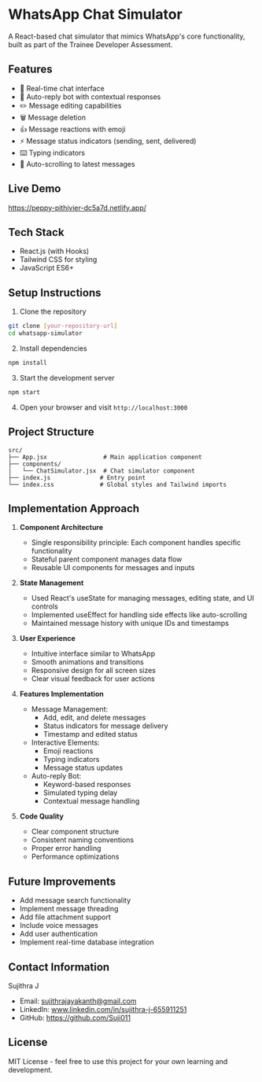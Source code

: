 # WhatsApp Chat Simulator

A React-based chat simulator that mimics WhatsApp's core functionality, built as part of the Trainee Developer Assessment.

## Features

- 💬 Real-time chat interface
- 🤖 Auto-reply bot with contextual responses
- ✏️ Message editing capabilities
- 🗑️ Message deletion
- 👍 Message reactions with emoji
- ⚡ Message status indicators (sending, sent, delivered)
- ⌨️ Typing indicators
- 🔄 Auto-scrolling to latest messages

## Live Demo
https://peppy-pithivier-dc5a7d.netlify.app/

## Tech Stack

- React.js (with Hooks)
- Tailwind CSS for styling
- JavaScript ES6+

## Setup Instructions

1. Clone the repository
```bash
git clone [your-repository-url]
cd whatsapp-simulator
```

2. Install dependencies
```bash
npm install
```

3. Start the development server
```bash
npm start
```

4. Open your browser and visit `http://localhost:3000`

## Project Structure

```
src/
├── App.jsx                # Main application component
├── components/
│   └── ChatSimulator.jsx  # Chat simulator component
├── index.js              # Entry point
└── index.css             # Global styles and Tailwind imports
```

## Implementation Approach

1. **Component Architecture**
   - Single responsibility principle: Each component handles specific functionality
   - Stateful parent component manages data flow
   - Reusable UI components for messages and inputs

2. **State Management**
   - Used React's useState for managing messages, editing state, and UI controls
   - Implemented useEffect for handling side effects like auto-scrolling
   - Maintained message history with unique IDs and timestamps

3. **User Experience**
   - Intuitive interface similar to WhatsApp
   - Smooth animations and transitions
   - Responsive design for all screen sizes
   - Clear visual feedback for user actions

4. **Features Implementation**
   - Message Management:
     - Add, edit, and delete messages
     - Status indicators for message delivery
     - Timestamp and edited status
   - Interactive Elements:
     - Emoji reactions
     - Typing indicators
     - Message status updates
   - Auto-reply Bot:
     - Keyword-based responses
     - Simulated typing delay
     - Contextual message handling

5. **Code Quality**
   - Clear component structure
   - Consistent naming conventions
   - Proper error handling
   - Performance optimizations

## Future Improvements

- Add message search functionality
- Implement message threading
- Add file attachment support
- Include voice messages
- Add user authentication
- Implement real-time database integration

## Contact Information

Sujithra J
- Email: sujithrajayakanth@gmail.com
- LinkedIn: www.linkedin.com/in/sujithra-j-655911251
- GitHub: https://github.com/Suji011

## License

MIT License - feel free to use this project for your own learning and development.